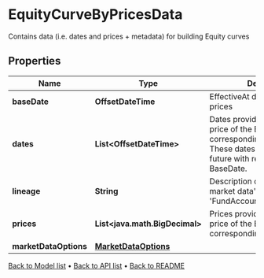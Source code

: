 

# EquityCurveByPricesData

Contains data (i.e. dates and prices + metadata) for building Equity curves

## Properties

| Name | Type | Description | Notes |
|------------ | ------------- | ------------- | -------------|
|**baseDate** | **OffsetDateTime** | EffectiveAt date of the provided prices |  |
|**dates** | **List&lt;OffsetDateTime&gt;** | Dates provided for the forward price of the Equity at the corresponding price in Prices.  These dates should be in the future with respect to the BaseDate. |  |
|**lineage** | **String** | Description of the complex market data&#39;s lineage e.g. &#39;FundAccountant_GreenQuality&#39;. |  [optional] |
|**prices** | **List&lt;java.math.BigDecimal&gt;** | Prices provided for the forward price of the Equity at the corresponding date in Dates. |  |
|**marketDataOptions** | [**MarketDataOptions**](MarketDataOptions.md) |  |  [optional] |



[Back to Model list](../README.md#documentation-for-models) &#8226; [Back to API list](../README.md#documentation-for-api-endpoints) &#8226; [Back to README](../README.md)


